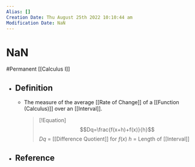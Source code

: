 ```yaml
---
Alias: []
Creation Date: Thu August 25th 2022 10:10:44 am 
Modification Date: NaN
---
```

# NaN
#Permanent [[Calculus I]]

- ## Definition
	- The measure of the average [[Rate of Change]] of a [[Function (Calculus)]] over an [[Interval]].
	  > [!Equation]
	  > $$Dq=\frac{f(x+h)+f(x)}{h}$$
	  > $Dq$ = [[Difference Quotient]] for $f(x)$
	  > $h$ = Length of [[Interval]]
- ## Reference